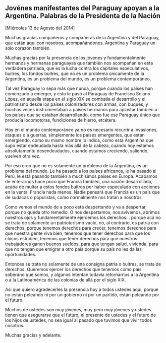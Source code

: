 Jovénes manifestantes del Paraguay apoyan a la Argentina. Palabras de la Presidenta de la Nación
------------------------------------------------------------------------------------------------

[Miércoles 13 de Agosto del 2014]

Muchas gracias compañeros y compañeras de la Argentina y del Paraguay,
que están aquí con nosotros, acompañándonos. Argentina y Paraguay un
solo corazón también.

Muchas gracias por la presencia de los jóvenes y fundamentalmente
hermanos y hermanas paraguayas que también nos acompañan en esta
verdadera patriada, que es la lucha contra los capitales especulativos,
buitres, los fondos buitres, que no es un problema únicamente de la
Argentina, es un problema del mundo, es un problema contemporáneo.

Tal vez Paraguay lo sepa más que nunca, porque cuando los países han
comenzado a emerger, y esto le pasó al Paraguay de Francisco Solano
López, en aquella etapa en el siglo XIX se combatía el desarrollo y el
patriotismo desde los países colonizadores con armas, con buques, y
muchas veces instrumentaban a países hermanos para aplastar también a
los países que se estaban desarrollando, como fue ese Paraguay único que
producía locomotoras, fundiciones de hierro, etcétera.

Hoy en el mundo contemporáneo ya no es necesario recurrir a invasiones,
ataques o a guerras, simplemente los países emergentes, que están
emergiendo, como su mismo nombre lo indica, como esta Argentina que supo
estar endeudada hasta más allá de la cabeza, cuando hoy estamos
absolutamente desendeudados, cuando estamos creciendo, saliendo, vuelven
otra vez.

Por eso creo que no es solamente un problema de la Argentina, es un
problema del mundo. Le ha pasado a los países africanos, le ha pasado al
Perú, le está pasando también a muchísimos países en Europa. Acabamos de
enterarnos hace poco que Francia también, una nación desarrollada, acaba
de multar a estos fondos buitres por haber especulado con acciones en la
venta. Francia nada menos. Nadie pensará que Francia es un país que de
sudacas o populistas, como normalmente nos tratan a nosotros.

Como vemos el mundo de a poco está despertando y va a despertar, porque
no queda otro remedio. O nos despertamos, nos avivamos, abrimos nuestros
ojos y fundamentalmente ejercemos los derechos… porque acá no se trata
de solamente un patrioterismo vacío, no, al contrario, es patria con
derechos, porque tenemos derechos para crecer, tenemos derechos para que
nuestra gente viva bien, tenemos que tener derechos para que los chicos
estudien, tenemos que tener derechos para que nuestros trabajadores
ganen buenos sueldos, para que tengan salud, vivienda, para que no
tengan que emigrar a otro país porque su país no les da las
oportunidades.

Entonces se trata no solamente de una consigna patria o buitres, se
trata de derechos. Queremos ejercer los derechos que tenemos como país
soberano que somos, y algunos intentan todavía retornarnos a la
Argentina o a la Latinoamérica de las colonias de allá por el siglo XIX.

Así que quiero agradecerles la presencia hoy a todos ustedes aquí,
porque no están peleando ni por un gobierno ni por un partido, están
peleando por el futuro.

Muchos de ustedes son muy jóvenes, muy pero muy jóvenes y ustedes tienen
que asegurarse que el futuro, el presente de ustedes y el futuro de los
hijos de ustedes, no sea igual al pasado que tuvimos que vivir todos
nosotros.

Muchas gracias y adelante.
